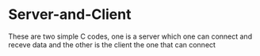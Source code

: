 # Server-and-Client

These are two simple C codes, one is a server which one can connect and receve data and the other is the client the one that can connect 
